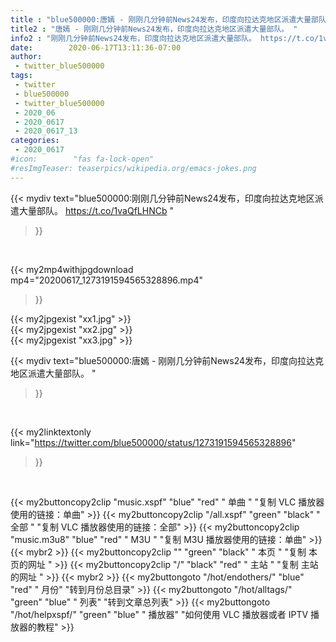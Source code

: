```yaml
---
title : "blue500000:唐嫣 - 刚刚几分钟前News24发布，印度向拉达克地区派遣大量部队。 "
title2 : "唐嫣 - 刚刚几分钟前News24发布，印度向拉达克地区派遣大量部队。 "
info2 : "刚刚几分钟前News24发布，印度向拉达克地区派遣大量部队。 https://t.co/1vaQfLHNCb "
date:        2020-06-17T13:11:36-07:00
author:
 - twitter_blue500000
tags:
 - twitter
 - blue500000
 - twitter_blue500000
 - 2020_06
 - 2020_0617
 - 2020_0617_13
categories:
 - 2020_0617
#icon:        "fas fa-lock-open"
#resImgTeaser: teaserpics/wikipedia.org/emacs-jokes.png
---
```


{{< mydiv text="blue500000:刚刚几分钟前News24发布，印度向拉达克地区派遣大量部队。 https://t.co/1vaQfLHNCb "
>}}
<br>


{{< my2mp4withjpgdownload mp4="20200617_1273191594565328896.mp4"
>}}

{{< my2jpgexist "xx1.jpg" >}}<br>
{{< my2jpgexist "xx2.jpg" >}}<br>
{{< my2jpgexist "xx3.jpg" >}}<br>



{{< mydiv text="blue500000:唐嫣 - 刚刚几分钟前News24发布，印度向拉达克地区派遣大量部队。 "
>}}
<br>

{{< my2linktextonly link="https://twitter.com/blue500000/status/1273191594565328896"
>}}


<br>

{{< my2buttoncopy2clip "music.xspf"        "blue"   "red"    " 单曲 "  "复制 VLC 播放器使用的链接：单曲" >}} {{< my2buttoncopy2clip "/all.xspf"         "green"  "black"  " 全部 "  "复制 VLC 播放器使用的链接：全部" >}} {{< my2buttoncopy2clip "music.m3u8"        "blue"   "red"    " M3U  "    "复制 M3U 播放器使用的链接：单曲" >}} {{< mybr2 >}} {{< my2buttoncopy2clip ""                  "green"  "black"  " 本页 "    "复制 本页的网址 " >}} {{< my2buttoncopy2clip "/"                 "black"  "red"    " 主站 "    "复制 主站的网址 " >}} {{< mybr2 >}} {{< my2buttongoto      "/hot/endothers/"   "blue"   "red"    " 月份"   "转到月份总目录" >}} {{< my2buttongoto      "/hot/alltags/"     "green"  "blue"   " 列表"   "转到文章总列表" >}} {{< my2buttongoto      "/hot/helpxspf/"    "green"  "blue"   " 播放器" "如何使用 VLC 播放器或者 IPTV 播放器的教程" >}} 
